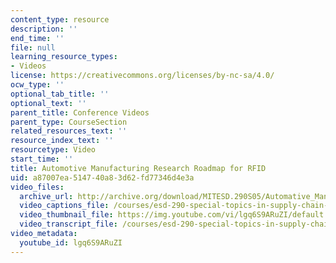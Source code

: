 ```yaml
---
content_type: resource
description: ''
end_time: ''
file: null
learning_resource_types:
- Videos
license: https://creativecommons.org/licenses/by-nc-sa/4.0/
ocw_type: ''
optional_tab_title: ''
optional_text: ''
parent_title: Conference Videos
parent_type: CourseSection
related_resources_text: ''
resource_index_text: ''
resourcetype: Video
start_time: ''
title: Automotive Manufacturing Research Roadmap for RFID
uid: a87007ea-5147-40a8-3d62-fd77346d4e3a
video_files:
  archive_url: http://archive.org/download/MITESD.290S05/Automative_Manufacturing_Research_RoadmapRFID-220k.mp4
  video_captions_file: /courses/esd-290-special-topics-in-supply-chain-management-spring-2005/777fc7ed3302576f9aa9ec72f2203b14_lgq6S9ARuZI.vtt
  video_thumbnail_file: https://img.youtube.com/vi/lgq6S9ARuZI/default.jpg
  video_transcript_file: /courses/esd-290-special-topics-in-supply-chain-management-spring-2005/2fd9e9675253eafa0779f98fd2b29e3d_lgq6S9ARuZI.pdf
video_metadata:
  youtube_id: lgq6S9ARuZI
---
```

